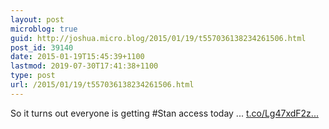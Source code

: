 ```yaml
---
layout: post
microblog: true
guid: http://joshua.micro.blog/2015/01/19/t557036138234261506.html
post_id: 39140
date: 2015-01-19T15:45:39+1100
lastmod: 2019-07-30T17:41:38+1100
type: post
url: /2015/01/19/t557036138234261506.html
---
```

So it turns out everyone is getting #Stan access today ... [t.co/Lg47xdF2z...](http://t.co/Lg47xdF2z8)

